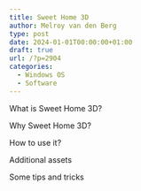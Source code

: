 ```yaml
---
title: Sweet Home 3D
author: Melroy van den Berg
type: post
date: 2024-01-01T00:00:00+01:00
draft: true
url: /?p=2904
categories:
  - Windows OS
  - Software
---
```


What is Sweet Home 3D?

Why Sweet Home 3D?

How to use it?

Additional assets

Some tips and tricks
